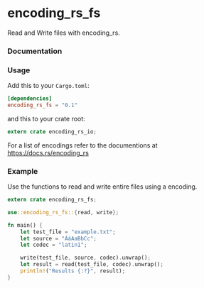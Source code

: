 # encoding_rs_fs
Read and Write files with encoding_rs.

### Documentation

### Usage

Add this to your `Cargo.toml`:

```toml
[dependencies]
encoding_rs_fs = "0.1"
```

and this to your crate root:

```rust
extern crate encoding_rs_io;
```

For a list of encodings refer to the documentions at https://docs.rs/encoding_rs

### Example

Use the functions to read and write entire files using a encoding.

```rust
extern crate encoding_rs_fs;

use::encoding_rs_fs::{read, write};

fn main() {
    let test_file = "example.txt";
    let source = "ÁáAaBbCc";
    let codec = "latin1";

    write(test_file, source, codec).unwrap();
    let result = read(test_file, codec).unwrap();
    println!("Results {:?}", result);
}
```
